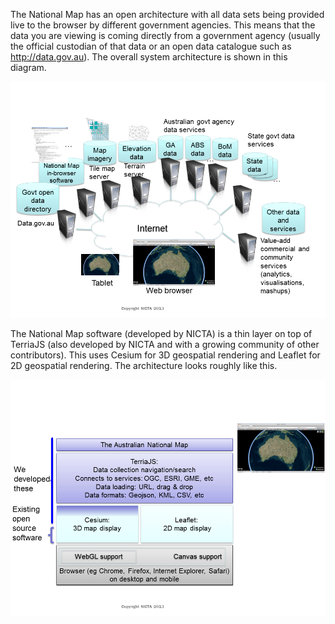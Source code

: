 The National Map has an open architecture with all data sets being provided live to the browser by different government agencies.  This means that the data you are viewing is coming directly from a government agency (usually the official custodian of that data or an open data catalogue such as http://data.gov.au).  The overall system architecture is shown in this diagram.
 
![System Architecture diagram](images/SystemArchitecture.png)

The National Map software (developed by NICTA) is a thin layer on top of TerriaJS (also developed by NICTA and with a growing community of other contributors). This uses Cesium for 3D geospatial rendering and Leaflet for 2D geospatial rendering.  The architecture looks roughly like this.

![Software architecture diagram](images/Architecture.png)